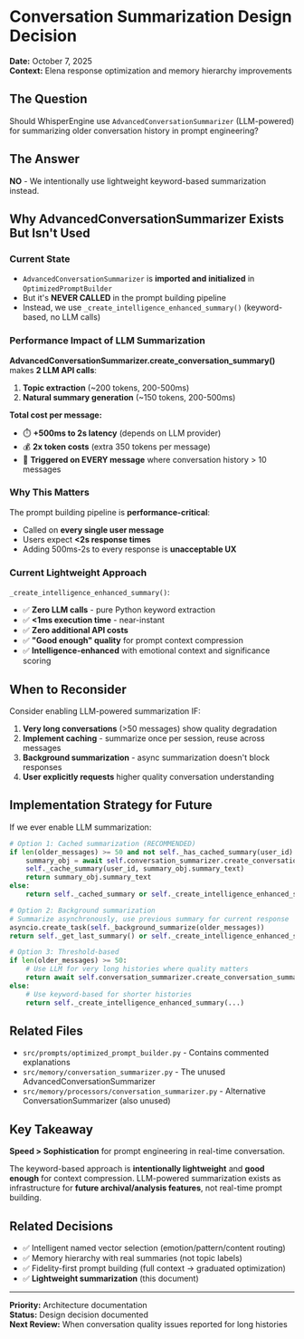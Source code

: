 # Conversation Summarization Design Decision

**Date:** October 7, 2025  
**Context:** Elena response optimization and memory hierarchy improvements

## The Question

Should WhisperEngine use `AdvancedConversationSummarizer` (LLM-powered) for summarizing older conversation history in prompt engineering?

## The Answer

**NO** - We intentionally use lightweight keyword-based summarization instead.

## Why AdvancedConversationSummarizer Exists But Isn't Used

### Current State
- `AdvancedConversationSummarizer` is **imported and initialized** in `OptimizedPromptBuilder`
- But it's **NEVER CALLED** in the prompt building pipeline
- Instead, we use `_create_intelligence_enhanced_summary()` (keyword-based, no LLM calls)

### Performance Impact of LLM Summarization

**AdvancedConversationSummarizer.create_conversation_summary()** makes **2 LLM API calls**:
1. **Topic extraction** (~200 tokens, 200-500ms)
2. **Natural summary generation** (~150 tokens, 200-500ms)

**Total cost per message:**
- ⏱️ **+500ms to 2s latency** (depends on LLM provider)
- 💰 **2x token costs** (extra 350 tokens per message)
- 🔄 **Triggered on EVERY message** where conversation history > 10 messages

### Why This Matters

The prompt building pipeline is **performance-critical**:
- Called on **every single user message**
- Users expect **<2s response times**
- Adding 500ms-2s to every response is **unacceptable UX**

### Current Lightweight Approach

`_create_intelligence_enhanced_summary()`:
- ✅ **Zero LLM calls** - pure Python keyword extraction
- ✅ **<1ms execution time** - near-instant
- ✅ **Zero additional API costs**
- ✅ **"Good enough" quality** for prompt context compression
- ✅ **Intelligence-enhanced** with emotional context and significance scoring

## When to Reconsider

Consider enabling LLM-powered summarization IF:

1. **Very long conversations** (>50 messages) show quality degradation
2. **Implement caching** - summarize once per session, reuse across messages
3. **Background summarization** - async summarization doesn't block responses
4. **User explicitly requests** higher quality conversation understanding

## Implementation Strategy for Future

If we ever enable LLM summarization:

```python
# Option 1: Cached summarization (RECOMMENDED)
if len(older_messages) >= 50 and not self._has_cached_summary(user_id):
    summary_obj = await self.conversation_summarizer.create_conversation_summary(...)
    self._cache_summary(user_id, summary_obj.summary_text)
    return summary_obj.summary_text
else:
    return self._cached_summary or self._create_intelligence_enhanced_summary(...)

# Option 2: Background summarization
# Summarize asynchronously, use previous summary for current response
asyncio.create_task(self._background_summarize(older_messages))
return self._get_last_summary() or self._create_intelligence_enhanced_summary(...)

# Option 3: Threshold-based
if len(older_messages) >= 50:
    # Use LLM for very long histories where quality matters
    return await self.conversation_summarizer.create_conversation_summary(...)
else:
    # Use keyword-based for shorter histories
    return self._create_intelligence_enhanced_summary(...)
```

## Related Files

- `src/prompts/optimized_prompt_builder.py` - Contains commented explanations
- `src/memory/conversation_summarizer.py` - The unused AdvancedConversationSummarizer
- `src/memory/processors/conversation_summarizer.py` - Alternative ConversationSummarizer (also unused)

## Key Takeaway

**Speed > Sophistication** for prompt engineering in real-time conversation.

The keyword-based approach is **intentionally lightweight** and **good enough** for context compression. LLM-powered summarization exists as infrastructure for **future archival/analysis features**, not real-time prompt building.

## Related Decisions

- ✅ Intelligent named vector selection (emotion/pattern/content routing)
- ✅ Memory hierarchy with real summaries (not topic labels)
- ✅ Fidelity-first prompt building (full context → graduated optimization)
- ✅ **Lightweight summarization** (this document)

---

**Priority:** Architecture documentation  
**Status:** Design decision documented  
**Next Review:** When conversation quality issues reported for long histories
